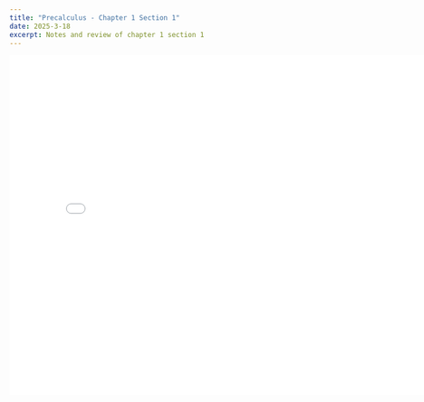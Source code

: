 ```yaml
---
title: "Precalculus - Chapter 1 Section 1"
date: 2025-3-18
excerpt: Notes and review of chapter 1 section 1
---
```


<embed src="/res/books/precalculus/chapter1_section1.pdf" width="800" height="600" type="application/pdf">
